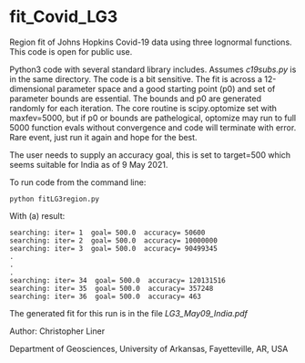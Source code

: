 # fit_Covid_LG3
Region fit of Johns Hopkins Covid-19 data using three lognormal functions. This code is open for public use.

Python3 code with several standard library includes. Assumes *c19subs.py* is in the same directory. The code is a bit sensitive. The fit is across a 12-dimensional parameter space and a good starting point (p0) and set of parameter bounds are essential. The bounds and p0 are generated randomly for each iteration. The core routine is scipy.optomize set with maxfev=5000, but if p0 or bounds are pathelogical, optomize may run to full 5000 function evals without convergence and code will terminate with error. Rare event, just run it again and hope for the best.

The user needs to supply an accuracy goal, this is set to target=500 which seems suitable for India as of 9 May 2021. 

To run code from the command line:
```
python fitLG3region.py
```
With (a) result:
```
searching: iter= 1  goal= 500.0  accuracy= 50600
searching: iter= 2  goal= 500.0  accuracy= 10000000
searching: iter= 3  goal= 500.0  accuracy= 90499345
.
.
.
searching: iter= 34  goal= 500.0  accuracy= 120131516
searching: iter= 35  goal= 500.0  accuracy= 357248
searching: iter= 36  goal= 500.0  accuracy= 463
```
The generated fit for this run is in the file *LG3_May09_India.pdf*

Author: Christopher Liner

Department of Geosciences,
University of Arkansas,
Fayetteville, AR, USA
